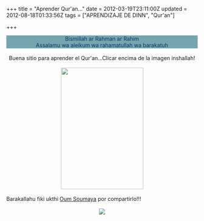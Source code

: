 +++
title = "Aprender Qur'an..."
date = 2012-03-19T23:11:00Z
updated = 2012-08-18T01:33:56Z
tags = ["APRENDIZAJE DE DINN", "Qur'an"]

+++

<div dir="ltr" style="text-align: left;" trbidi="on"><div style="background-color: #76a5af; color: #073763; text-align: center;">Bismillah ar Rahman ar Rahim</div><div style="background-color: #76a5af; color: #073763; text-align: center;">Assalamu wa aleikum wa rahamatullah wa barakatuh</div><br /><div style="text-align: center;">Buena sitio para aprender el Qur'an...Clicar encima de la imagen inshallah!</div><br /><div class="separator" style="clear: both; text-align: center;"><a href="http://quran.ksu.edu.sa/index.php?l=en#aya=1_6&amp;qaree=Ghamadi_40kbps&amp;trans=es_cortes"><img border="0" height="320" src="http://quran.ksu.edu.sa/safahat/png_big/1.png" width="217" /></a></div><br />Barakallahu fiki ukthi <a href="http://les-apprentis-sages.blogspot.com.es/">Oum Soumaya</a> por compartirlo!!!<br /><br /><div style="text-align: center;"><a href="http://3.bp.blogspot.com/-2SxjaB28gYw/T24iJSK_0wI/AAAAAAAABCE/zReMGt-csdU/s1600/photo_frame_25.png" imageanchor="1" style="margin-left: 1em; margin-right: 1em;"><img border="0" src="http://3.bp.blogspot.com/-2SxjaB28gYw/T24iJSK_0wI/AAAAAAAABCE/zReMGt-csdU/s1600/photo_frame_25.png" /></a></div><br /></div>
